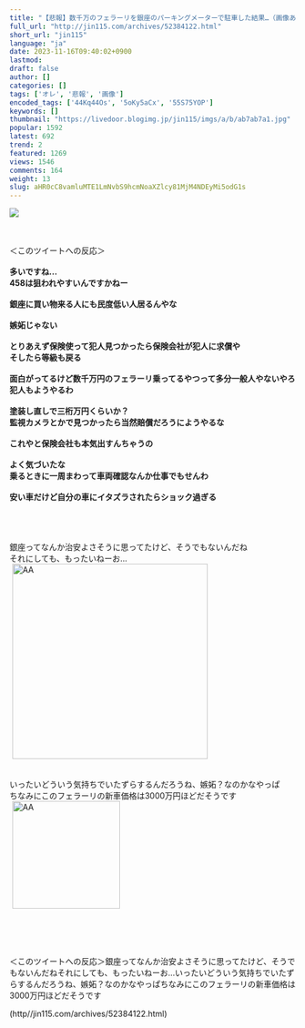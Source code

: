 ```yaml
---
title: "【悲報】数千万のフェラーリを銀座のパーキングメーターで駐車した結果…（画像あり） "
full_url: "http://jin115.com/archives/52384122.html"
short_url: "jin115"
language: "ja"
date: 2023-11-16T09:40:02+0900
lastmod: 
draft: false
author: []
categories: []
tags: ['オレ', '悲報', '画像']
encoded_tags: ['44Kq44Os', '5oKy5aCx', '55S75YOP']
keywords: []
thumbnail: "https://livedoor.blogimg.jp/jin115/imgs/a/b/ab7ab7a1.jpg"
popular: 1592
latest: 692
trend: 2
featured: 1269
views: 1546
comments: 164
weight: 13
slug: aHR0cC8vamluMTE1LmNvbS9hcmNoaXZlcy81MjM4NDEyMi5odG1s
---
```


![](https://livedoor.blogimg.jp/jin115/imgs/a/b/ab7ab7a1.jpg)

<div><a name='more'></a> <br> <br> ＜このツイートへの反応＞<br> <br> <b>多いですね...<br> 458は狙われやすいんですかねー</b><br> <br> <b>銀座に買い物来る人にも民度低い人居るんやな</b><br> <br> <b>嫉妬じゃない</b><br> <br> <b>とりあえず保険使って犯人見つかったら保険会社が犯人に求償や<br> そしたら等級も戻る</b><br> <br> <b>面白がってるけど数千万円のフェラーリ乗ってるやつって多分一般人やないやろ<br> 犯人もようやるわ</b><br> <br> <b>塗装し直しで三桁万円くらいか？<br> 監視カメラとかで見つかったら当然賠償だろうにようやるな</b><br> <br> <b>これやと保険会社も本気出すんちゃうの</b><br> <br> <b>よく気づいたな<br> 乗るときに一周まわって車両確認なんか仕事でもせんわ</b><br> <br> <b>安い車だけど自分の車にイタズラされたらショック過ぎる</b><br> <br> <br> <br> <br> 銀座ってなんか治安よさそうに思ってたけど、そうでもないんだね<br> それにしても、もったいねーお…<br> <img src='https//livedoor.blogimg.jp/jin115/imgs/7/2/72434755.gif' alt='AA' width='343' border='0' hspace='5' class='pict'><br> <br> <br> いったいどういう気持ちでいたずらするんだろうね、嫉妬？なのかなやっぱ<br> ちなみにこのフェラーリの新車価格は3000万円ほどだそうです<br> <img src='https//livedoor.blogimg.jp/jin115/imgs/5/4/54ef86f0.gif' alt='AA' width='189' border='0' hspace='5' class='pict'><br> <br> <br> <br> <br> <p>＜このツイートへの反応＞銀座ってなんか治安よさそうに思ってたけど、そうでもないんだねそれにしても、もったいねーお…いったいどういう気持ちでいたずらするんだろうね、嫉妬？なのかなやっぱちなみにこのフェラーリの新車価格は3000万円ほどだそうです</p></div>

(http//jin115.com/archives/52384122.html)

